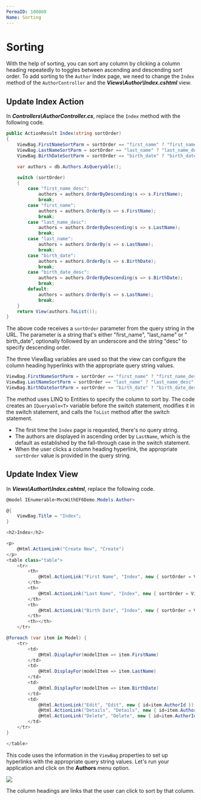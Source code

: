 ```yaml
---
PermaID: 100008
Name: Sorting
---
```


# Sorting

With the help of sorting, you can sort any column by clicking a column heading repeatedly to toggles between ascending and descending sort order. To add sorting to the `Author` Index page, we need to change the `Index` method of the `AuthorController` and the ***Views\Author\Index.cshtml*** view.

## Update Index Action

In ***Controllers\AuthorController.cs***, replace the `Index` method with the following code.

```csharp
public ActionResult Index(string sortOrder)
{
    ViewBag.FirstNameSortParm = sortOrder == "first_name" ? "first_name_desc" : "first_name";
    ViewBag.LastNameSortParm = sortOrder == "last_name" ? "last_name_desc" : "last_name";
    ViewBag.BirthDateSortParm = sortOrder == "birth_date" ? "birth_date_desc" : "birth_date";

    var authors = db.Authors.AsQueryable();

    switch (sortOrder)
    {                
        case "first_name_desc":
            authors = authors.OrderByDescending(s => s.FirstName);
            break;
        case "first_name":
            authors = authors.OrderBy(s => s.FirstName);
            break;
        case "last_name_desc":
            authors = authors.OrderByDescending(s => s.LastName);
            break;
        case "last_name":
            authors = authors.OrderBy(s => s.LastName);
            break;
        case "birth_date":
            authors = authors.OrderBy(s => s.BirthDate);
            break;
        case "birth_date_desc":
            authors = authors.OrderByDescending(s => s.BirthDate);
            break;
        default:
            authors = authors.OrderBy(s => s.LastName);
            break;
    }
    return View(authors.ToList());
}
```

The above code receives a `sortOrder` parameter from the query string in the URL. The parameter is a string that's either "first_name", "last_name" or " birth_date", optionally followed by an underscore and the string "desc" to specify descending order.

The three ViewBag variables are used so that the view can configure the column heading hyperlinks with the appropriate query string values.

```csharp
ViewBag.FirstNameSortParm = sortOrder == "first_name" ? "first_name_desc" : "first_name";
ViewBag.LastNameSortParm = sortOrder == "last_name" ? "last_name_desc" : "last_name";
ViewBag.BirthDateSortParm = sortOrder == "birth_date" ? "birth_date_desc" : "birth_date";
```

The method uses LINQ to Entities to specify the column to sort by. The code creates an `IQueryable<T>` variable before the switch statement, modifies it in the switch statement, and calls the `ToList` method after the switch statement. 

 - The first time the `Index` page is requested, there's no query string. 
 - The authors are displayed in ascending order by `LastName`, which is the default as established by the fall-through case in the switch statement. 
 - When the user clicks a column heading hyperlink, the appropriate `sortOrder` value is provided in the query string.


## Update Index View

In ***Views\Authort\Index.cshtml***, replace the following code.

```csharp
@model IEnumerable<MvcWithEF6Demo.Models.Author>

@{
    ViewBag.Title = "Index";
}

<h2>Index</h2>

<p>
    @Html.ActionLink("Create New", "Create")
</p>
<table class="table">
    <tr>
        <th>
            @Html.ActionLink("First Name", "Index", new { sortOrder = ViewBag.FirstNameSortParm })
        </th>
        <th>
            @Html.ActionLink("Last Name", "Index", new { sortOrder = ViewBag.LastNameSortParm })
        </th>
        <th>
            @Html.ActionLink("Birth Date", "Index", new { sortOrder = ViewBag.BirthDateSortParm })
        </th>
        <th></th>
    </tr>

@foreach (var item in Model) {
    <tr>
        <td>
            @Html.DisplayFor(modelItem => item.FirstName)
        </td>
        <td>
            @Html.DisplayFor(modelItem => item.LastName)
        </td>
        <td>
            @Html.DisplayFor(modelItem => item.BirthDate)
        </td>
        <td>
            @Html.ActionLink("Edit", "Edit", new { id=item.AuthorId }) |
            @Html.ActionLink("Details", "Details", new { id=item.AuthorId }) |
            @Html.ActionLink("Delete", "Delete", new { id=item.AuthorId })
        </td>
    </tr>
}

</table>
```

This code uses the information in the `ViewBag` properties to set up hyperlinks with the appropriate query string values. Let's run your application and click on the **Authors** menu option.

<img src="https://raw.githubusercontent.com/zzzprojects/learn-orm/master/mvc-with-entity-framework-6/images/sorting-1.png">

The column headings are links that the user can click to sort by that column.

